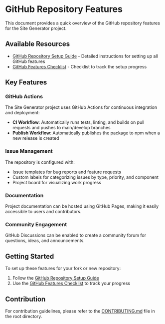 # GitHub Repository Features

This document provides a quick overview of the GitHub repository features for the Site Generator project.

## Available Resources

- [GitHub Repository Setup Guide](./GITHUB_SETUP.md) - Detailed instructions for setting up all GitHub features
- [GitHub Features Checklist](./GITHUB_FEATURES_CHECKLIST.md) - Checklist to track the setup progress

## Key Features

### GitHub Actions

The Site Generator project uses GitHub Actions for continuous integration and deployment:

- **CI Workflow**: Automatically runs tests, linting, and builds on pull requests and pushes to main/develop branches
- **Publish Workflow**: Automatically publishes the package to npm when a new release is created

### Issue Management

The repository is configured with:

- Issue templates for bug reports and feature requests
- Custom labels for categorizing issues by type, priority, and component
- Project board for visualizing work progress

### Documentation

Project documentation can be hosted using GitHub Pages, making it easily accessible to users and contributors.

### Community Engagement

GitHub Discussions can be enabled to create a community forum for questions, ideas, and announcements.

## Getting Started

To set up these features for your fork or new repository:

1. Follow the [GitHub Repository Setup Guide](./GITHUB_SETUP.md)
2. Use the [GitHub Features Checklist](./GITHUB_FEATURES_CHECKLIST.md) to track your progress

## Contribution

For contribution guidelines, please refer to the [CONTRIBUTING.md](../CONTRIBUTING.md) file in the root directory.
